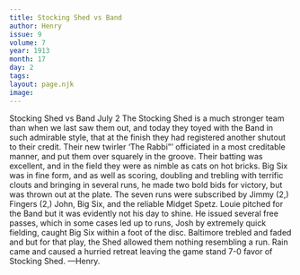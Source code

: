 ```yaml
---
title: Stocking Shed vs Band
author: Henry
issue: 9
volume: 7
year: 1913
month: 17
day: 2
tags:
layout: page.njk
image:
---
```

Stocking Shed vs Band   July 2   The Stocking Shed is a much stronger team than when we last saw them out, and today they toyed with the Band in such admirable style, that at the finish they had registered another shutout to their credit. Their new twirler ‘The Rabbi”’ officiated in a most creditable manner, and put them over squarely in the groove. Their batting was excellent, and in the field they were as nimble as cats on hot bricks. Big Six was in fine form, and as well as scoring, doubling and trebling with terrific clouts and bringing in several runs, he made two bold bids for victory, but was thrown out at the plate. The seven runs were subscribed by Jimmy (2,) Fingers (2,) John, Big Six, and the reliable Midget Spetz. Louie pitched for the Band but it was evidently not his day to shine. He issued several free passes, which in some cases led up to runs, Josh by extremely quick fielding, caught Big Six within a foot of the disc. Baltimore trebled and faded and but for that play, the Shed allowed them nothing resembling a run. Rain came and caused a hurried retreat leaving the game stand 7-0 favor of Stocking Shed. —Henry. 

